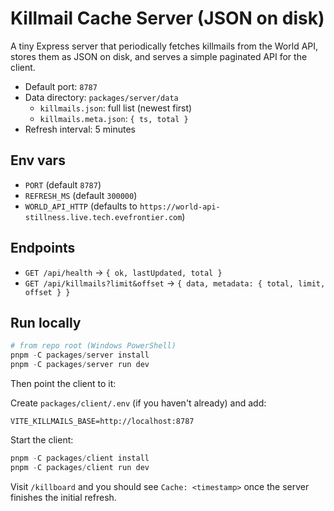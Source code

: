 # Killmail Cache Server (JSON on disk)

A tiny Express server that periodically fetches killmails from the World API, stores them as JSON on disk, and serves a simple paginated API for the client.

- Default port: `8787`
- Data directory: `packages/server/data`
  - `killmails.json`: full list (newest first)
  - `killmails.meta.json`: `{ ts, total }`
- Refresh interval: 5 minutes

## Env vars

- `PORT` (default `8787`)
- `REFRESH_MS` (default `300000`)
- `WORLD_API_HTTP` (defaults to `https://world-api-stillness.live.tech.evefrontier.com`)

## Endpoints

- `GET /api/health` → `{ ok, lastUpdated, total }`
- `GET /api/killmails?limit&offset` → `{ data, metadata: { total, limit, offset } }`

## Run locally

```powershell
# from repo root (Windows PowerShell)
pnpm -C packages/server install
pnpm -C packages/server run dev
```

Then point the client to it:

Create `packages/client/.env` (if you haven't already) and add:

```
VITE_KILLMAILS_BASE=http://localhost:8787
```

Start the client:

```powershell
pnpm -C packages/client install
pnpm -C packages/client run dev
```

Visit `/killboard` and you should see `Cache: <timestamp>` once the server finishes the initial refresh.
